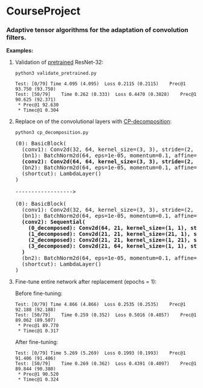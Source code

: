# CourseProject
### Adaptive tensor algorithms for the adaptation of convolution filters.


**Examples:**

1. Validation of [pretrained](https://github.com/akamaster/pytorch_resnet_cifar10) ResNet-32:
   ```
   python3 validate_pretrained.py
   ```
   ```
   Test: [0/79]	Time 4.095 (4.095)	Loss 0.2115 (0.2115)	Prec@1 93.750 (93.750)
   Test: [50/79]	Time 0.262 (0.333)	Loss 0.4470 (0.3828)	Prec@1 90.625 (92.371)
    * Prec@1 92.630
    * Timec@1 0.304
   ```

2. Replace on of the convolutional layers with [CP-decomposition](https://arxiv.org/pdf/1412.6553.pdf):
   ```
   python3 cp_decomposition.py
   ```
   <pre>
   (0): BasicBlock(
     (conv1): Conv2d(32, 64, kernel_size=(3, 3), stride=(2, 2), padding=(1, 1), bias=False)
     (bn1): BatchNorm2d(64, eps=1e-05, momentum=0.1, affine=True, track_running_stats=True)
     <b>(conv2): Conv2d(64, 64, kernel_size=(3, 3), stride=(2, 2), padding=(1, 1), bias=False)</b>
     (bn2): BatchNorm2d(64, eps=1e-05, momentum=0.1, affine=True, track_running_stats=True)
     (shortcut): LambdaLayer()
   )
   
   ------------------>
   
   (0): BasicBlock(
     (conv1): Conv2d(32, 64, kernel_size=(3, 3), stride=(2, 2), padding=(1, 1), bias=False)
     (bn1): BatchNorm2d(64, eps=1e-05, momentum=0.1, affine=True, track_running_stats=True)
     <b>(conv2): Sequential(
       (0_decomposed): Conv2d(64, 21, kernel_size=(1, 1), stride=(1, 1), bias=False)
       (1_decomposed): Conv2d(21, 21, kernel_size=(21, 1), stride=(1, 1), padding=(10, 0), groups=21, bias=False)
       (2_decomposed): Conv2d(21, 21, kernel_size=(1, 21), stride=(1, 1), padding=(0, 10), groups=21, bias=False)
       (3_decomposed): Conv2d(21, 64, kernel_size=(1, 1), stride=(1, 1), bias=False)
     )</b>
     (bn2): BatchNorm2d(64, eps=1e-05, momentum=0.1, affine=True, track_running_stats=True)
     (shortcut): LambdaLayer()
   )
   </pre>

3. Fine-tune entire network after replacement (epochs = 1):

   Before fine-tuning:
   ```
   Test: [0/79]	Time 4.866 (4.866)	Loss 0.2535 (0.2535)	Prec@1 92.188 (92.188)
   Test: [50/79]	Time 0.259 (0.352)	Loss 0.5016 (0.4857)	Prec@1 89.062 (89.507)
    * Prec@1 89.770
    * Timec@1 0.317
   ```
   
   After fine-tuning:
   ```
   Test: [0/79]	Time 5.269 (5.269)	Loss 0.1993 (0.1993)	Prec@1 91.406 (91.406)
   Test: [50/79]	Time 0.269 (0.362)	Loss 0.4391 (0.4097)	Prec@1 89.844 (90.380)
    * Prec@1 90.520
    * Timec@1 0.324
   ```
